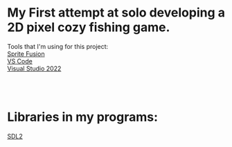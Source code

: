 <h1>My First attempt at solo developing a 2D pixel cozy fishing game.</h1>

Tools that I'm using for this project:
<br>
<a href = "https://www.spritefusion.com/editor" > Sprite Fusion </a>
<br>
<a href = "https://code.visualstudio.com/" > VS Code </a>
<br>
<a href = "https://visualstudio.microsoft.com/vs/"> Visual Studio 2022 </a>

<br>
<br>
 <h1>Libraries in my programs:</h1>
 <p>
<a href = "https://www.libsdl.org/"> SDL2</a>
 </p>